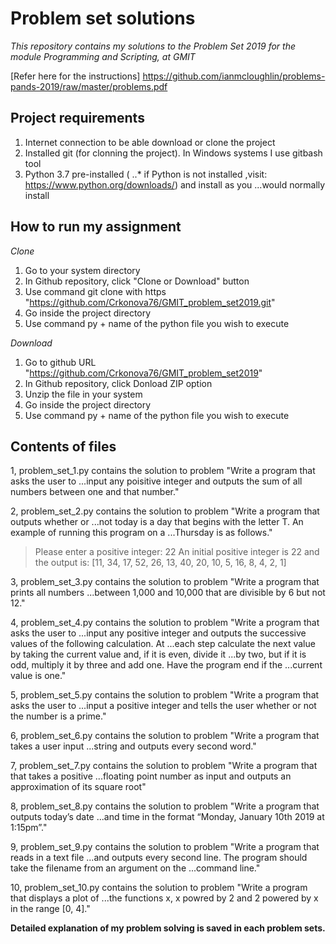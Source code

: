 # Problem set solutions

*This repository contains my solutions to the Problem Set 2019 for the module Programming and    Scripting, at GMIT*

[Refer here for the instructions] https://github.com/ianmcloughlin/problems-pands-2019/raw/master/problems.pdf

## Project requirements

1. Internet connection to be able download or clone the project
2. Installed git (for clonning the project). In Windows systems I use gitbash tool
3. Python 3.7 pre-installed (
..* if Python is not installed ,visit:  https://www.python.org/downloads/) and install as you ...would normally install


## How to run my assignment

*Clone*

1. Go to your system directory
2. In Github repository, click "Clone or Download" button
3. Use command git clone with https "https://github.com/Crkonova76/GMIT_problem_set2019.git"
4. Go inside the project directory
5. Use command py + name of the python file you wish to execute

*Download*

1. Go to github URL "https://github.com/Crkonova76/GMIT_problem_set2019"
2. In Github repository, click Donload ZIP option
3. Unzip the file in your system
4. Go inside the project directory
5. Use command py + name of the python file you wish to execute

## Contents of files

1, problem_set_1.py contains the solution to problem "Write a program that asks the user to ...input any poisitive integer and outputs the sum of all numbers between one and that number." 

2, problem_set_2.py contains the solution to problem "Write a program that outputs whether or ...not today is a day that begins with the letter T. An example of running this program on a ...Thursday is as follows."
>Please enter a positive integer: 22
>An initial positive integer is 22 and the output is: [11, 34, 17, 52, 26, 13, 40, 20, 10, 5, 16, 8, 4, 2, 1]


3, problem_set_3.py contains the solution to problem "Write a program that prints all numbers ...between 1,000 and 10,000 that are divisible by 6 but not 12."

4, problem_set_4.py contains the solution to problem "Write a program that asks the user to ...input any positive integer and outputs the successive values of the following calculation. At ...each step calculate the next value by taking the current value and, if it is even, divide it ...by two, but if it is odd, multiply it by three and add one. Have the program end if the ...current value is one."

5, problem_set_5.py contains the solution to problem "Write a program that asks the user to ...input a positive integer and tells the user whether or not the number is a prime."

6, problem_set_6.py contains the solution to problem "Write a program that takes a user input ...string and outputs every second word."

7, problem_set_7.py contains the solution to problem "Write a program that that takes a positive ...floating point number as input and outputs an approximation of its square root"

8, problem_set_8.py contains the solution to problem "Write a program that outputs today’s date ...and time in the format “Monday, January 10th 2019 at 1:15pm”."

9, problem_set_9.py contains the solution to problem "Write a program that reads in a text file ...and outputs every second line. The program should take the filename from an argument on the ...command line."

10, problem_set_10.py contains the solution to problem "Write a program that displays a plot of ...the functions x, x powred by 2 and 2 powered by x in the range [0, 4]."
 
**Detailed explanation of my problem solving is saved in each problem sets.**
